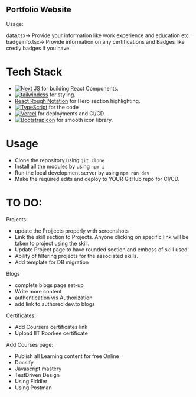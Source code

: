 ## Portfolio Website

Usage:

data.tsx-> Provide your information like work experience and education etc.
badgeinfo.tsx-> Provide information on any certifications and Badges like credly badges if you have.

# Tech Stack


- [![Next JS](https://img.shields.io/badge/Next-black?style=for-the-badge&logo=next.js&logoColor=white)](https://nextjs.org/) for building React Components.
- [![tailwindcss](https://img.shields.io/badge/Tailwind_CSS-38B2AC?style=for-the-badge&logo=tailwind-css&logoColor=white)](https://tailwindcss.com) for styling.
- [React Rough Notation](https://roughnotation.com) for Hero section highlighting.
- [![TypeScript](https://img.shields.io/badge/%3C%2F%3E-TypeScript-%230074c1.svg)](http://www.typescriptlang.org/) for the code
- [![Vercel](https://img.shields.io/badge/Vercel-000000?style=for-the-badge&logo=vercel&logoColor=white)](https://vercel.com) for deployments and CI/CD.
- [![BootstrapIcon](https://v5.getbootstrap.com/docs/5.0/assets/brand/bootstrap-logo-shadow.png)](https://icons.getbootstrap.com/) for smooth icon library.

# Usage

- Clone the repository using `git clone`
- Install all the modules by using `npm i`
- Run the local development server by using `npm run dev` 
- Make the required edits and deploy to YOUR GitHub repo for CI/CD.

# TO DO:

Projects:
- update the Projjects properly with screenshots
- Link the skill section to Projects. Anyone clicking on specific link will be taken to project using the skill.
- Update Project page to have rounded section and emboss of skill used.
- Ability of filtering projects for the associated skills.
- Add template for DB migration

Blogs
- complete blogs page set-up
- Write more content
- authentication v/s Authorization 
- add link to authored dev.to blogs


Certificates:
- Add Coursera certificates link
- Upload IIT Roorkee certificate

Add Courses page:
- Publish all Learning content for free Online
- Docsify
- Javascript mastery
- TestDriven Design
- Using Fiddler
- Using Postman


